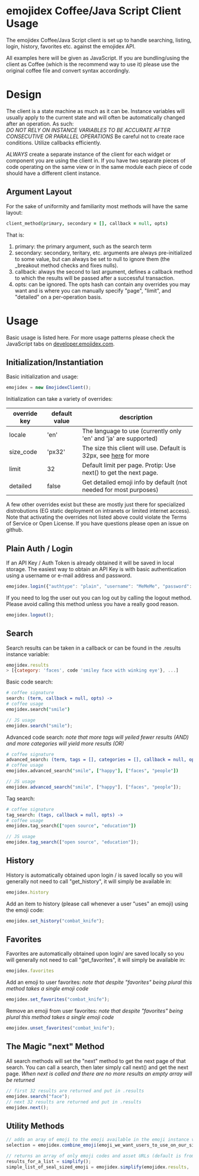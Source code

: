 emojidex Coffee/Java Script Client Usage
========================================

The emojidex Coffee/Java Script client is set up to handle searching, listing, login, history, 
favorites etc. against the emojidex API.
  
All examples here will be given as JavaScript. If you are bundling/using the client as Coffee 
(which is the recommend way to use it) please use the original coffee file and convert syntax 
accordingly.

Design
======

The client is a state machine as much as it can be. Instance variables will usually apply to 
the current state and will often be automatically changed after an operation. As such:  
*DO NOT RELY ON INSTANCE VARIABLES TO BE ACCURATE AFTER CONSECUTIVE OR PARALLEL OPERATIONS*
Be careful not to create race conditions. Utilize callbacks efficiently.
  
_ALWAYS_ create a separate instance of the client for each widget or component you are using 
the client in. If you have two separate pieces of code operating on the same view or in the same 
module each piece of code should have a different client instance.

Argument Layout
---------------

For the sake of uniformity and familiarity most methods will have the same layout:
```coffee
client_method(primary, secondary = [], callback = null, opts)
```
That is:
  1. primary: the primary argument, such as the search term
  2. secondary: secondary, teritary, etc. arguments are always pre-initialized to some value, but 
    can always be set to null to ignore them (the _breakout method checks and fixes nulls).  
  3. callback: always the second to last argument, defines a callback method to which the results 
    will be passed after a successful transaction.
  4. opts: can be ignored. The opts hash can contain any overrides you may want and is where you 
    can manually specify "page", "limit", and "detailed" on a per-operation basis.

Usage
=====

Basic usage is listed here. For more usage patterns please check the JavaScript tabs on 
[developer.emojidex.com](http://developer.emojidex.com).

Initialization/Instantiation
----------------------------

Basic initialization and usage:
```js
emojidex = new EmojidexClient();
```

Initialization can take a variety of overrides:

override key	| default value | description
----------------|---------------|------------
locale			| 'en'			| The language to use (currently only 'en' and 'ja' are supported)
size_code		| 'px32'		| The size this client will use. Default is 32px, see [here](http://developer.emojidex.com/#asset-formats) for more
limit			| 32			| Default limit per page. Protip: Use next() to get the next page.
detailed		| false			| Get detailed emoji info by default (not needed for most purposes)

A few other overrides exist but these are mostly just there for specialized distrobutions 
(EG static deployment on intranets or limited internet access). Note that activating the overrides 
not listed above could violate the Terms of Service or Open License. If you have questions please 
open an issue on github.

Plain Auth / Login
------------------

If an API Key / Auth Token is already obtained it will be saved in local storage. The easiest way 
to obtain an API Key is with basic authentication using a username or e-mail address and password.
```js
emojidex.login({"authtype": "plain", "username": "MeMeMe", "password": "******"});
```

If you need to log the user out you can log out by calling the logout method. Please avoid calling 
this method unless you have a really good reason.
```js
emojidex.logout();
```

Search
------
Search results can be taken in a callback or can be found in the .results instance variable:
```js
emojidex.results
> [{category: 'faces', code 'smiley face with winking eye'}, ...]
```

Basic code search:  
```coffee
# coffee signature
search: (term, callback = null, opts) ->
# coffee usage
emojidex.search("smile")
```
```js
// JS usage
emojidex.search("smile");
```

Advanced code search: 
*note that more tags will yeiled fewer results (AND) and more categories will yield more results (OR)*
```coffee
# coffee signature
advanced_search: (term, tags = [], categories = [], callback = null, opts) ->
# coffee usage
emojidex.advanced_search("smile", ["happy"], ["faces", "people"])
```
```js
// JS usage
emojidex.advanced_search("smile", ["happy"], ["faces", "people"]);
```

Tag search:
```coffee
# coffee signature
tag_search: (tags, callback = null, opts) ->
# coffee usage
emojidex.tag_search(["open source", "education"])
```
```js
// JS usage
emojidex.tag_search(["open source", "education"]);
```

History
-------

History is automatically obtained upon login / is saved locally so you will generally not need to 
call "get_history", it will simply be available in:
```js
emojidex.history
```

Add an item to history (please call whenever a user "uses" an emoji) using the emoji code:
```js
emojidex.set_history("combat_knife");
```

Favorites
---------

Favorites are automatically obtained upon login/ are saved locally so you will generally not need 
to call "get_favorites", it will simply be available in:
```js
emojidex.favorites
```

Add an emoji to user favorites: 
*note that despite "favorites" being plural this method takes a single emoji code*
```js
emojidex.set_favorites("combat_knife");
```

Remove an emoji from user favorites:
*note that despite "favorites" being plural this method takes a single emoji code*
```js
emojidex.unset_favorites("combat_knife");
```

The Magic "next" Method
-----------------------
All search methods will set the "next" method to get the next page of that search. 
You can call a search, then later simply call next() and get the next page. 
*When next is called and there are no more results an empty array will be returned*

```js
// first 32 results are returned and put in .results
emojidex.search("face");
// next 32 results are returned and put in .results
emojidex.next();
```

Utility Methods
---------------
```js
// adds an aray of emoji to the emoji available in the emoji instance variable, removing dupes
selection = emojidex.combine_emoji(emoji_we_want_users_to_use_on_our_site);

// returns an array of only emoji codes and asset URLs (default is from the results array)
results_for_a_list = simplify();
simple_list_of_seal_sized_emoji = emojidex.simplify(emojidex.results, 'seal');
```
